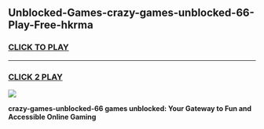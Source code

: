 
## Unblocked-Games-crazy-games-unblocked-66-Play-Free-hkrma
<h3>
<a href="https://premium76.site?title=crazy-games-unblocked-66&ref=21A">CLICK TO PLAY</a></h3>
<hr>

<h3>
<a href="https://premium76.site?title=crazy-games-unblocked-66&ref=21A">CLICK 2 PLAY</a>
  
</h3>

<a href="https://premium76.site?title=crazy-games-unblocked-66&ref=21A"><img src="https://clearcache.store/games.png"></a>


**crazy-games-unblocked-66 games unblocked: Your Gateway to Fun and Accessible Online Gaming**
